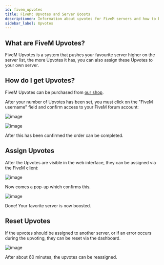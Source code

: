 ```yaml
---
id: fivem_upvotes
title: FiveM: Upvotes and Server Boosts
descriptionen: Information about upvotes for FiveM servers and how to boost your server in the server list - ZAP-Hosting.com documentation
sidebar_label: Upvotes
---
```


## What are FiveM Upvotes?

FiveM Upvotes is a system that pushes your favourite server higher on the server list, the more Upvotes it has, you can also assign these Upvotes to your own server.

## How do I get Upvotes?

FiveM Upvotes can be purchased from [our shop](https://zap-hosting.com/de/shop/product/fivem-upvotes/).

After your number of Upvotes has been set, you must click on the "FiveM username" field and confirm access to your FiveM forum account:

![image](https://user-images.githubusercontent.com/13604413/159169065-88195fd0-38b7-41a9-8c55-c5515949b01b.png)

![image](https://user-images.githubusercontent.com/13604413/159169068-40b8ed7b-8db6-4b40-9402-6901bad43474.png)

After this has been confirmed the order can be completed.

## Assign Upvotes

After the Upvotes are visible in the web interface, they can be assigned via the FiveM client:

![image](https://user-images.githubusercontent.com/13604413/159169075-24cc8c15-9575-4661-b9ae-62d9d41474c1.png)

Now comes a pop-up which confirms this.

![image](https://user-images.githubusercontent.com/13604413/159169077-9835d49f-7cb1-4c47-9426-60eb0a8bd74d.png)

Done! Your favorite server is now boosted.


## Reset Upvotes

If the upvotes should be assigned to another server, or if an error occurs during the upvoting, they can be reset via the dashboard.

![image](https://user-images.githubusercontent.com/13604413/159169081-a8d3a1f5-ac6a-4902-a75f-98b7e478bd73.png)

After about 60 minutes, the upvotes can be reassigned.

